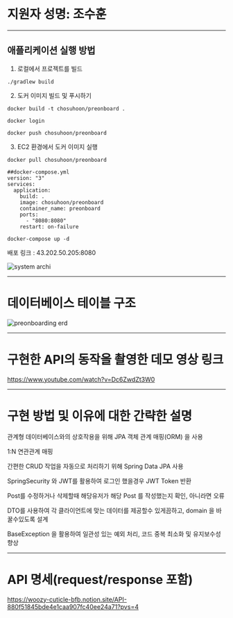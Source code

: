 # 지원자 성명: 조수훈 


---


## 애플리케이션 실행 방법
1. 로컬에서 프로젝트를 빌드

  ```./gradlew build```

2. 도커 이미지 빌드 및 푸시하기

```docker build -t chosuhoon/preonboard .```

```docker login```

```docker push chosuhoon/preonboard```


3. EC2 환경에서 도커 이미지 실행

```docker pull chosuhoon/preonboard```

```
##docker-compose.yml
version: "3"
services:
  application:
    build: .
    image: chosuhoon/preonboard
    container_name: preonboard
    ports:
      - "8080:8080"
    restart: on-failure
```

```docker-compose up -d```


배포 링크 : 43.202.50.205:8080


![system archi](https://github.com/s2hoon/wanted-pre-onboarding-backend/assets/82464990/ff0673c5-59e3-4fa9-9444-4d56aae2bdae)



---

# 데이터베이스 테이블 구조

![preonboarding erd](https://github.com/s2hoon/wanted-pre-onboarding-backend/assets/82464990/1c1062f7-b510-438d-bddd-e73c6bc0a2f3)




---

# 구현한 API의 동작을 촬영한 데모 영상 링크


https://www.youtube.com/watch?v=Dc6ZwdZt3W0


---

# 구현 방법 및 이유에 대한 간략한 설명


관계형 데이터베이스와의 상호작용을 위해 JPA 객체 관계 매핑(ORM) 을 사용


1:N 연관관계 매핑

간편한 CRUD 작업을 자동으로 처리하기 위해 Spring Data JPA 사용


SpringSecurity 와 JWT를 활용하여 로그인 했을경우 JWT Token 반환


Post를 수정하거나 삭제할때 해당유저가 해당 Post 를 작성했는지 확인, 아니라면 오류


DTO를 사용하여 각 클라이언트에 맞는 데이터를 제공할수 있게끔하고, domain 을 바꿀수있도록 설계


BaseException 을 활용하여 일관성 있는 예외 처리, 코드 중복 최소화 및 유지보수성 향상




---

# API 명세(request/response 포함)

https://woozy-cuticle-bfb.notion.site/API-880f51845bde4e1caa907fc40ee24a71?pvs=4
